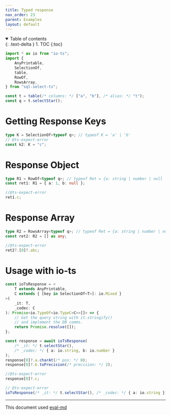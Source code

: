 ```yaml
---
title: Typed response
nav_order: 23
parent: Examples
layout: default
---
```


<details open markdown="block">
  <summary>
    Table of contents
  </summary>
  {: .text-delta }
1. TOC
{:toc}
</details>

```ts
import * as io from "io-ts";
import {
    AnyPrintable,
    SelectionOf,
    table,
    RowOf,
    RowsArray,
} from "sql-select-ts";
```

```ts
const t = table(/* columns: */ ["a", "b"], /* alias: */ "t");
const q = t.selectStar();
```

# Getting Response Keys

```ts
type K = SelectionOf<typeof q>; // typeof K = 'a' | 'b'
// @ts-expect-error
const k2: K = "c";
```

# Response Object

```ts
type R1 = RowOf<typeof q>; // typeof Ret = {a: string | number | null | undefined, b: string | number | null | undefined, }
const ret1: R1 = { a: 1, b: null };
```

```ts
//@ts-expect-error
ret1.c;
```

# Response Array

```ts
type R2 = RowsArray<typeof q>; // typeof Ret = {a: string | number | null | undefined, b: string | number | null | undefined, }[]
const ret2: R2 = [] as any;
```

```ts
//@ts-expect-error
ret2?.[0]?.abc;
```

# Usage with io-ts

```ts
const ioTsResponse = <
    T extends AnyPrintable,
    C extends { [key in SelectionOf<T>]: io.Mixed }
>(
    _it: T,
    _codec: C
): Promise<io.TypeOf<io.TypeC<C>>[]> => {
    // Get the query string with it.stringify()
    // and implement the DB comms.
    return Promise.resolve([]);
};
```

```ts
const response = await ioTsResponse(
    /* _it: */ t.selectStar(),
    /* _codec: */ { a: io.string, b: io.number }
);
response[0]?.a.charAt(/* pos: */ 0);
response[0]?.b.toPrecision(/* precision: */ 2);
```

```ts
//@ts-expect-error
response[0]?.c;
```

```ts
// @ts-expect-error
ioTsResponse(/* _it: */ t.selectStar(), /* _codec: */ { a: io.string });
```

---

This document used [eval-md](https://lucasavila00.github.io/eval-md/)

